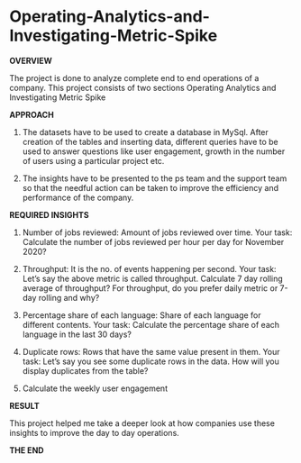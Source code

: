 # Operating-Analytics-and-Investigating-Metric-Spike

**OVERVIEW**

The project is done to analyze complete end to end operations of a company. This project consists of two sections Operating Analytics and Investigating Metric Spike

**APPROACH**

1. The datasets have to be used to create a database in MySql. After creation of the tables and inserting data, different queries have to be used to answer questions like user engagement, growth in the number of users using a particular project etc.
  
2. The insights have to be presented to the ps team and the support team so that the needful action can be taken to improve the
efficiency and performance of the company.

**REQUIRED INSIGHTS**

1. Number of jobs reviewed: Amount of jobs reviewed over time.
Your task: Calculate the number of jobs reviewed per hour per day for November 2020?

2. Throughput: It is the no. of events happening per second.
Your task: Let’s say the above metric is called throughput. Calculate 7 day rolling average of throughput? For throughput, do you prefer daily metric or 7-day rolling and why?

3. Percentage share of each language: Share of each language for different contents.
Your task: Calculate the percentage share of each language in the last 30 days?

4. Duplicate rows: Rows that have the same value present in them.
Your task: Let’s say you see some duplicate rows in the data. How will you display duplicates from the table?

5. Calculate the weekly user engagement

**RESULT**

This project helped me take a deeper look at how companies use these insights to improve the day to day operations.

**THE END**
